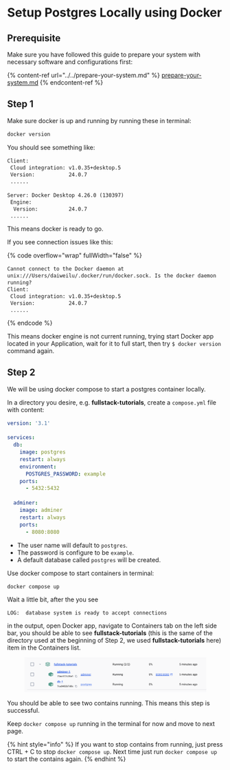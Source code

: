# Setup Postgres Locally using Docker

## Prerequisite

Make sure you have followed this guide to prepare your system with necessary software and configurations first:

{% content-ref url="../../prepare-your-system.md" %}
[prepare-your-system.md](../../prepare-your-system.md)
{% endcontent-ref %}

## Step 1

Make sure docker is up and running by running these in terminal:

```sh
docker version
```

You should see something like:

```
Client:
 Cloud integration: v1.0.35+desktop.5
 Version:           24.0.7
 ......

Server: Docker Desktop 4.26.0 (130397)
 Engine:
  Version:          24.0.7
 ......
```

This means docker is ready to go.

If you see connection issues like this:

{% code overflow="wrap" fullWidth="false" %}
```
Cannot connect to the Docker daemon at unix:///Users/daiweilu/.docker/run/docker.sock. Is the docker daemon running?
Client:
 Cloud integration: v1.0.35+desktop.5
 Version:           24.0.7
 ......
```
{% endcode %}

This means docker engine is not current running, trying start Docker app located in your Application, wait for it to full start, then try `$ docker version` command again.

## Step 2

We will be using docker compose to start a postgres container locally.

In a directory you desire, e.g. **fullstack-tutorials**, create a `compose.yml` file with content:

```yaml
version: '3.1'

services:
  db:
    image: postgres
    restart: always
    environment:
      POSTGRES_PASSWORD: example
    ports:
      - 5432:5432

  adminer:
    image: adminer
    restart: always
    ports:
      - 8080:8080
```

* The user name will default to `postgres`.
* The password is configure to be `example`.
* A default database called `postgres` will be created.

Use docker compose to start containers in terminal:

```shell
docker compose up
```

Wait a little bit, after the you see

```
LOG:  database system is ready to accept connections
```

in the output, open Docker app, navigate to Containers tab on the left side bar, you should be able to see **fullstack-tutorials** (this is the same of the directory used at the beginning of Step 2, we used **fullstack-tutorials** here) item in the Containers list.

<figure><img src="../../.gitbook/assets/image (1).png" alt=""><figcaption></figcaption></figure>

You should be able to see two contains running. This means this step is successful.

Keep `docker compose up` running in the terminal for now and move to next page.

{% hint style="info" %}
If you want to stop contains from running, just press CTRL + C to stop `docker compose up`. Next time just run `docker compose up` to start the contains again.
{% endhint %}
